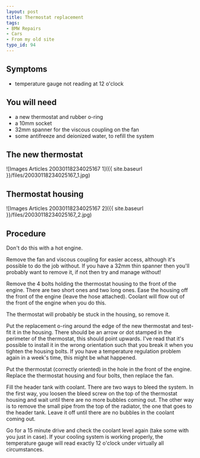 ```yaml
---
layout: post
title: Thermostat replacement
tags:
- BMW Repairs
- Cars
- From my old site
typo_id: 94
---
```

Symptoms
--------
* temperature gauge not reading at 12 o'clock
<!-- read more -->
You will need
-------------
* a new thermostat and rubber o-ring
* a 10mm socket
* 32mm spanner for the viscous coupling on the fan
* some antifreeze and deionized water, to refill the system


The new thermostat
------------------

![Images Articles 20030118234025167 1]({{ site.baseurl }}/files/20030118234025167_1.jpg)

Thermostat housing
------------------
![Images Articles 20030118234025167 2]({{ site.baseurl }}/files/20030118234025167_2.jpg)

Procedure
---------


Don't do this with a hot engine.

Remove the fan and viscous coupling for easier access, although it's possible to do the job without. If you have a 32mm thin spanner then you'll probably want to remove it, if not then try and manage without!

Remove the 4 bolts holding the thermostat housing to the front of the engine. There are two short ones and two long ones. Ease the housing off the front of the engine (leave the hose attached). Coolant will flow out of the front of the engine when you do this.

The thermostat will probably be stuck in the housing, so remove it.

Put the replacement o-ring around the edge of the new thermostat and test-fit it in the housing. There should be an arrow or dot stamped in the perimeter of the thermostat, this should point upwards. I've read that it's possible to install it in the wrong orientation such that you break it when you tighten the housing bolts. If you have a temperature regulation problem again in a week's time, this might be what happened.

Put the thermostat (correctly oriented) in the hole in the front of the engine. Replace the thermostat housing and four bolts, then replace the fan.

Fill the header tank with coolant. There are two ways to bleed the system. In the first way, you loosen the bleed screw on the top of the thermostat housing and wait until there are no more bubbles coming out. The other way is to remove the small pipe from the top of the radiator, the one that goes to the header tank. Leave it off until there are no bubbles in the coolant coming out.

Go for a 15 minute drive and check the coolant level again (take some with you just in case).
If your cooling system is working properly, the temperature gauge will read exactly 12 o'clock under virtually all circumstances.
